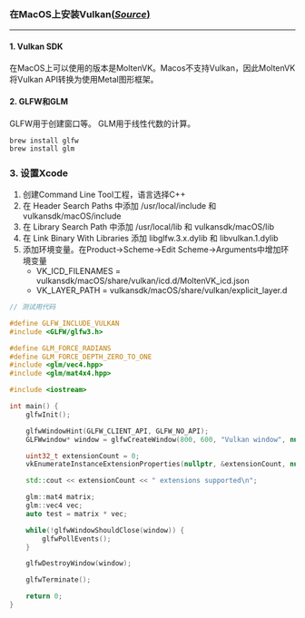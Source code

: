 ### 在MacOS上安装Vulkan[(*Source*)](https://vulkan-tutorial.com/Development_environment#page_MacOS)
----
#### 1. Vulkan SDK
在MacOS上可以使用的版本是MoltenVK。Macos不支持Vulkan，因此MoltenVK将Vulkan API转换为使用Metal图形框架。

#### 2. GLFW和GLM
GLFW用于创建窗口等。
GLM用于线性代数的计算。
```
brew install glfw
brew install glm
```

### 3. 设置Xcode
1. 创建Command Line Tool工程，语言选择C++
2. 在 Header Search Paths 中添加 /usr/local/include 和 vulkansdk/macOS/include
3. 在 Library Search Path 中添加 /usr/local/lib 和 vulkansdk/macOS/lib
4. 在 Link Binary With Libraries 添加 libglfw.3.x.dylib 和 libvulkan.1.dylib
5. 添加环境变量。在Product->Scheme->Edit Scheme->Arguments中增加环境变量
    - VK_ICD_FILENAMES = vulkansdk/macOS/share/vulkan/icd.d/MoltenVK_icd.json
    - VK_LAYER_PATH = vulkansdk/macOS/share/vulkan/explicit_layer.d

```cpp
// 测试用代码

#define GLFW_INCLUDE_VULKAN
#include <GLFW/glfw3.h>

#define GLM_FORCE_RADIANS
#define GLM_FORCE_DEPTH_ZERO_TO_ONE
#include <glm/vec4.hpp>
#include <glm/mat4x4.hpp>

#include <iostream>

int main() {
    glfwInit();

    glfwWindowHint(GLFW_CLIENT_API, GLFW_NO_API);
    GLFWwindow* window = glfwCreateWindow(800, 600, "Vulkan window", nullptr, nullptr);

    uint32_t extensionCount = 0;
    vkEnumerateInstanceExtensionProperties(nullptr, &extensionCount, nullptr);

    std::cout << extensionCount << " extensions supported\n";

    glm::mat4 matrix;
    glm::vec4 vec;
    auto test = matrix * vec;

    while(!glfwWindowShouldClose(window)) {
        glfwPollEvents();
    }

    glfwDestroyWindow(window);

    glfwTerminate();

    return 0;
}


```